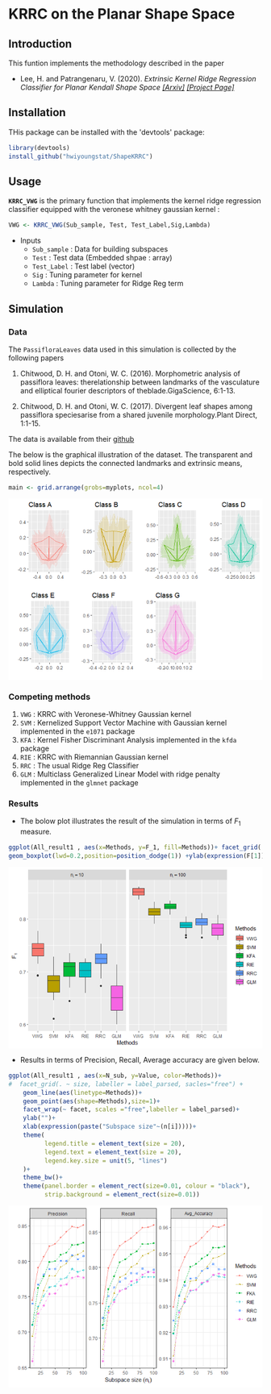 KRRC on the Planar Shape Space
================

Introduction
------------

This funtion implements the methodology described in the paper

-   Lee, H. and Patrangenaru, V. (2020). *Extrinsic Kernel Ridge Regression Classifier for Planar Kendall Shape Space* [*\[Arxiv\]*](https://arxiv.org/abs/1912.08202) [*\[Project Page\]*](https://hwiyoungstat.github.io/ShapeKRRC.html)

Installation
------------

THis package can be installed with the 'devtools' package:

``` r
library(devtools)
install_github("hwiyoungstat/ShapeKRRC")
```

Usage
-----

**`KRRC_VWG`** is the primary function that implements the kernel ridge regression classifier equipped with the veronese whitney gaussian kernel :

``` r
VWG <- KRRC_VWG(Sub_sample, Test, Test_Label,Sig,Lambda)
```

-   Inputs
    -   `Sub_sample` : Data for building subspaces
    -   `Test` : Test data (Embedded shpae : array)
    -   `Test_Label` : Test label (vector)
    -   `Sig` : Tuning parameter for kernel
    -   `Lambda` : Tuning parameter for Ridge Reg term

Simulation
----------

### Data

The `PassifloraLeaves` data used in this simulation is collected by the following papers

1.  Chitwood, D. H. and Otoni, W. C. (2016). Morphometric analysis of passiflora leaves: therelationship between landmarks of the vasculature and elliptical fourier descriptors of theblade.GigaScience, 6:1-13.

2.  Chitwood, D. H. and Otoni, W. C. (2017). Divergent leaf shapes among passiflora speciesarise from a shared juvenile morphology.Plant Direct, 1:1-15.

The data is available from their [github](https://github.com/DanChitwood/PassifloraLeaves)

The below is the graphical illustration of the dataset. The transparent and bold solid lines depicts the connected landmarks and extrinsic means, respectively.

``` r
main <- grid.arrange(grobs=myplots, ncol=4)
```

<img src="README_files/figure-markdown_github/unnamed-chunk-4-1.png" style="display: block; margin: auto;" />

### Competing methods

1.  `VWG` : KRRC with Veronese-Whitney Gaussian kernel
2.  `SVM` : Kernelized Support Vector Machine with Gaussian kernel implemented in the `e1071` package
3.  `KFA` : Kernel Fisher Discriminant Analysis implemented in the `kfda` package
4.  `RIE` : KRRC with Riemannian Gaussian kernel
5.  `RRC` : The usual Ridge Reg Classifier
6.  `GLM` : Multiclass Generalized Linear Model with ridge penalty implemented in the `glmnet` package

### Results

-   The bolow plot illustrates the result of the simulation in terms of *F*<sub>1</sub> measure.

``` r
ggplot(All_result1 , aes(x=Methods, y=F_1, fill=Methods))+ facet_grid(. ~ size, labeller = label_parsed) + 
geom_boxplot(lwd=0.2,position=position_dodge(1)) +ylab(expression(F[1]))
```

<img src="README_files/figure-markdown_github/unnamed-chunk-6-1.png" style="display: block; margin: auto;" />

-   Results in terms of Precision, Recall, Average accuracy are given below.

``` r
ggplot(All_result1 , aes(x=N_sub, y=Value, color=Methods))+ 
#  facet_grid(. ~ size, labeller = label_parsed, sacles="free") + 
    geom_line(aes(linetype=Methods))+
    geom_point(aes(shape=Methods),size=1)+
    facet_wrap(~ facet, scales ="free",labeller = label_parsed)+
    ylab("")+
    xlab(expression(paste("Subspace size"~(n[i]))))+
    theme(
          legend.title = element_text(size = 20),
          legend.text = element_text(size = 20),
          legend.key.size = unit(5, "lines")
    )+
    theme_bw()+
    theme(panel.border = element_rect(size=0.01, colour = "black"),
          strip.background = element_rect(size=0.01))
```

<img src="README_files/figure-markdown_github/unnamed-chunk-8-1.png" style="display: block; margin: auto;" />
